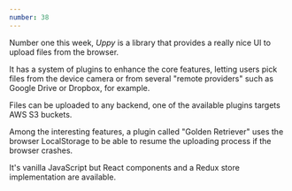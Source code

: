 ```yaml
---
number: 38
---
```


Number one this week, _Uppy_ is a library that provides a really nice UI to upload files from the browser.

It has a system of plugins to enhance the core features, letting users pick files from the device camera or from several "remote providers" such as Google Drive or Dropbox, for example.

Files can be uploaded to any backend, one of the available plugins targets AWS S3 buckets.

Among the interesting features, a plugin called "Golden Retriever" uses the browser LocalStorage to be able to resume the uploading process if the browser crashes.

It's vanilla JavaScript but React components and a Redux store implementation are available.
